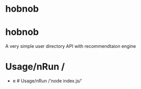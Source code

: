 # hobnob
# hobnob
A very simple user directory API with recommendtaion engine
# Usage/nRun /
- e # Usage/nRun /'node index.js/'
